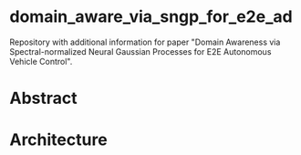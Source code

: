 # domain_aware_via_sngp_for_e2e_ad
Repository with additional information for paper "Domain Awareness via Spectral-normalized Neural Gaussian Processes for E2E Autonomous Vehicle Control".
# Abstract

# Architecture
